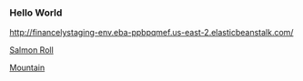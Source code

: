 ### Hello World

http://financelystaging-env.eba-ppbpqmef.us-east-2.elasticbeanstalk.com/

[Salmon Roll](http://localhost:8080/salmon_roe_maki_roll.jpg)

[Mountain](http://localhost:8080/ama-dablam2-most-beautiful-mountains-in-the-world.jpg)



